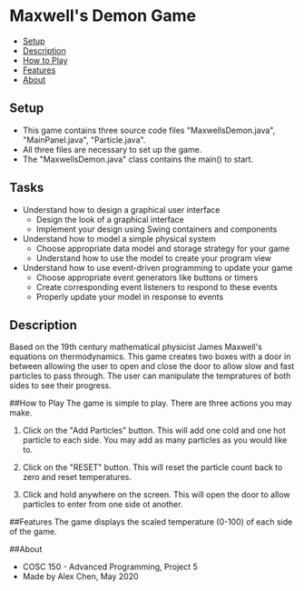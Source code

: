 # Maxwell's Demon Game

- [Setup](#setup)
- [Description](#description)
- [How to Play](#how-to-play)
- [Features](#features)
- [About](#about)

## Setup
- This game contains three source code files "MaxwellsDemon.java", "MainPanel.java", "Particle.java".
- All three files are necessary to set up the game.
- The "MaxwellsDemon.java" class contains the main() to start.

## Tasks

- Understand how to design a graphical user interface
  - Design the look of a graphical interface
  - Implement your design using Swing containers and components
- Understand how to model a simple physical system
  - Choose appropriate data model and storage strategy for your game
  - Understand how to use the model to create your program view
- Understand how to use event-driven programming to update your game
  - Choose appropriate event generators like buttons or timers
  - Create corresponding event listeners to respond to these events
  - Properly update your model in response to events

## Description

Based on the 19th century mathematical physicist James Maxwell's equations on thermodynamics. This game creates two boxes with a door in between allowing the user to open and close the door to allow slow and fast particles to pass through. The user can manipulate the tempratures of both sides to see their progress.

##How to Play
The game is simple to play. There are three actions you may make.

1. Click on the "Add Particles" button. This will add one cold and one hot particle to each side. You may add as many particles as you would like to.

2. Click on the "RESET" button. This will reset the particle count back to zero and reset temperatures.

3. Click and hold anywhere on the screen. This will open the door to allow particles to enter from one side ot another.

##Features
The game displays the scaled temperature (0-100) of each side of the game.

##About
- COSC 150 - Advanced Programming, Project 5 
- Made by Alex Chen, May 2020